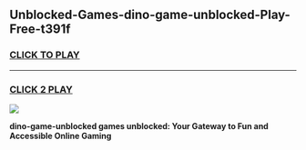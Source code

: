 
## Unblocked-Games-dino-game-unblocked-Play-Free-t391f
<h3>
<a href="https://premium76.site?title=dino-game-unblocked&ref=15A">CLICK TO PLAY</a></h3>
<hr>

<h3>
<a href="https://premium76.site?title=dino-game-unblocked&ref=15A">CLICK 2 PLAY</a>
  
</h3>

<a href="https://premium76.site?title=dino-game-unblocked&ref=15A"><img src="https://clearcache.store/games.png"></a>


**dino-game-unblocked games unblocked: Your Gateway to Fun and Accessible Online Gaming**
